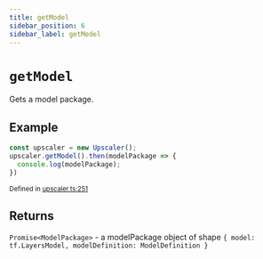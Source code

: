 ```yaml
---
title: getModel
sidebar_position: 6
sidebar_label: getModel
---
```


# `getModel`

Gets a model package.

## Example

```javascript
const upscaler = new Upscaler();
upscaler.getModel().then(modelPackage => {
  console.log(modelPackage);
})
```

<small className="gray">Defined in <a target="_blank" href="https://github.com/thekevinscott/UpscalerJS/tree/main/packages/upscalerjs/src/upscaler.ts#L251">upscaler.ts:251</a></small>

## Returns

`Promise<ModelPackage>` - a modelPackage object of shape ```{ model: tf.LayersModel, modelDefinition: ModelDefinition }```